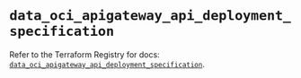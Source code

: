 # `data_oci_apigateway_api_deployment_specification`

Refer to the Terraform Registry for docs: [`data_oci_apigateway_api_deployment_specification`](https://registry.terraform.io/providers/oracle/oci/6.18.0/docs/data-sources/apigateway_api_deployment_specification).
